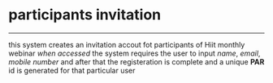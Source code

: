 # participants invitation
***
this system creates an invitation accout fot participants of Hiit monthly webinar
_when accessed_ the system requires the user to input _name_, _email_, _mobile number_ 
and after that the registeration is complete and a unique **PAR** id is generated for that particular user
